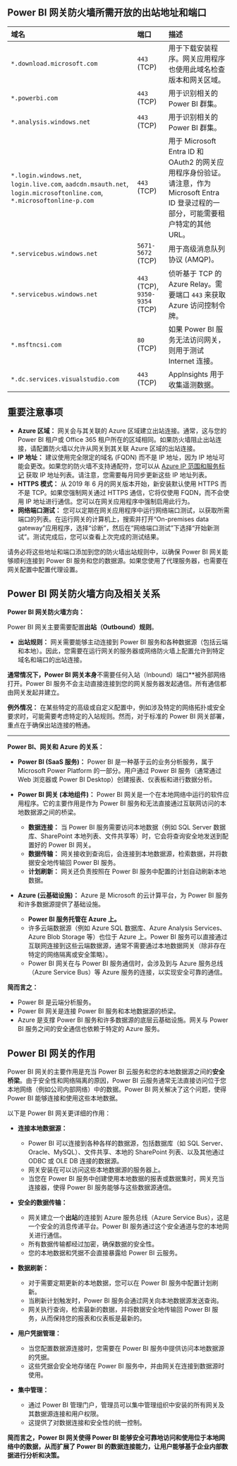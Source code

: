 ## Power BI 网关防火墙所需开放的出站地址和端口

| 域名                                                                                                | 端口          | 描述                                                                                                                                                                                             |
| :-------------------------------------------------------------------------------------------------- | :------------ | :------------------------------------------------------------------------------------------------------------------------------------------------------------------------------------------------- |
| `*.download.microsoft.com`                                                                          | `443` (TCP)   | 用于下载安装程序。网关应用程序也使用此域名检查版本和网关区域。                                                                                                                                     |
| `*.powerbi.com`                                                                                     | `443` (TCP)   | 用于识别相关的 Power BI 群集。                                                                                                                                                                  |
| `*.analysis.windows.net`                                                                            | `443` (TCP)   | 用于识别相关的 Power BI 群集。                                                                                                                                                                  |
| `*.login.windows.net`, `login.live.com`, `aadcdn.msauth.net`, `login.microsoftonline.com`, `*.microsoftonline-p.com` | `443` (TCP)   | 用于 Microsoft Entra ID 和 OAuth2 的网关应用程序身份验证。请注意，作为 Microsoft Entra ID 登录过程的一部分，可能需要租户特定的其他 URL。                                                               |
| `*.servicebus.windows.net`                                                                          | `5671-5672` (TCP) | 用于高级消息队列协议 (AMQP)。                                                                                                                                                                  |
| `*.servicebus.windows.net`                                                                          | `443` (TCP), `9350-9354` (TCP) | 侦听基于 TCP 的 Azure Relay。需要端口 `443` 来获取 Azure 访问控制令牌。                                                                                                                            |
| `*.msftncsi.com`                                                                                    | `80` (TCP)    | 如果 Power BI 服务无法访问网关，则用于测试 Internet 连接。                                                                                                                                         |
| `*.dc.services.visualstudio.com`                                                                    | `443` (TCP)   | AppInsights 用于收集遥测数据。                                                                                                                                                                  |

## 重要注意事项

* **Azure 区域：** 网关会与其关联的 Azure 区域建立出站连接。通常，这与您的 Power BI 租户或 Office 365 租户所在的区域相同。如果防火墙阻止出站连接，请配置防火墙以允许从网关到其关联 Azure 区域的出站连接。
* **IP 地址：** 建议使用完全限定的域名 (FQDN) 而不是 IP 地址，因为 IP 地址可能会更改。如果您的防火墙不支持通配符，您可以从 [Azure IP 范围和服务标记](https://learn.microsoft.com/zh-cn/azure/cloud-services/cloud-services-common-ports#find-the-ip-addresses) 获取 IP 地址列表。请注意，您需要每月同步更新这些 IP 地址列表。
* **HTTPS 模式：** 从 2019 年 6 月的网关版本开始，新安装默认使用 HTTPS 而不是 TCP。如果您强制网关通过 HTTPS 通信，它将仅使用 FQDN，而不会使用 IP 地址进行通信。您可以在网关应用程序中强制启用此行为。
* **网络端口测试：** 您可以定期在网关应用程序中运行网络端口测试，以获取所需端口的列表。在运行网关的计算机上，搜索并打开“On-premises data gateway”应用程序，选择“诊断”，然后在“网络端口测试”下选择“开始新测试”。测试完成后，您可以查看上次完成的测试结果。

请务必将这些地址和端口添加到您的防火墙出站规则中，以确保 Power BI 网关能够顺利连接到 Power BI 服务和您的数据源。如果您使用了代理服务器，也需要在网关配置中配置代理设置。


## Power BI 网关防火墙方向及相关关系

**Power BI 网关防火墙方向：**

Power BI 网关主要需要配置**出站（Outbound）规则**。

* **出站规则：** 网关需要能够主动连接到 Power BI 服务和各种数据源（包括云端和本地）。因此，您需要在运行网关的服务器或网络防火墙上配置允许到特定域名和端口的出站连接。

**通常情况下，Power BI 网关本身**不需要任何入站（Inbound）端口**被外部网络打开。Power BI 服务不会主动直接连接到您的网关服务器发起通信。所有通信都由网关发起并建立。

**例外情况：** 在某些特定的高级或自定义配置中，例如涉及特定的网络拓扑或安全要求时，可能需要考虑特定的入站规则。然而，对于标准的 Power BI 网关部署，重点在于确保出站连接的畅通。

---

**Power BI、网关和 Azure 的关系：**

* **Power BI (SaaS 服务)：** Power BI 是一种基于云的业务分析服务，属于 Microsoft Power Platform 的一部分。用户通过 Power BI 服务（通常通过 Web 浏览器或 Power BI Desktop）创建报表、仪表板和进行数据分析。

* **Power BI 网关 (本地组件)：** Power BI 网关是一个在本地网络中运行的软件应用程序。它的主要作用是作为 Power BI 服务和无法直接通过互联网访问的本地数据源之间的桥梁。

    * **数据连接：** 当 Power BI 服务需要访问本地数据（例如 SQL Server 数据库、SharePoint 本地列表、文件共享等）时，它会将查询安全地发送到配置好的 Power BI 网关。
    * **数据传输：** 网关接收到查询后，会连接到本地数据源，检索数据，并将数据安全地传输回 Power BI 服务。
    * **计划刷新：** 网关还负责按照在 Power BI 服务中配置的计划自动刷新本地数据。

* **Azure (云基础设施)：** Azure 是 Microsoft 的云计算平台，为 Power BI 服务和许多数据源提供了基础设施。

    * **Power BI 服务托管在 Azure 上。**
    * 许多云端数据源（例如 Azure SQL 数据库、Azure Analysis Services、Azure Blob Storage 等）也位于 Azure 上。Power BI 服务可以直接通过互联网连接到这些云端数据源，通常不需要通过本地数据网关（除非存在特定的网络隔离或安全策略）。
    * Power BI 网关在与 Power BI 服务通信时，会涉及到与 Azure 服务总线（Azure Service Bus）等 Azure 服务的连接，以实现安全可靠的通信。

**简而言之：**

* Power BI 是云端分析服务。
* Power BI 网关是连接 Power BI 服务和本地数据源的桥梁。
* Azure 是支撑 Power BI 服务和许多数据源的底层云基础设施。网关与 Power BI 服务之间的安全通信也依赖于特定的 Azure 服务。


## Power BI 网关的作用

Power BI 网关的主要作用是充当 Power BI 云服务和您的本地数据源之间的**安全桥梁**。由于安全性和网络隔离的原因，Power BI 云服务通常无法直接访问位于您本地网络（例如公司内部网络）中的数据。Power BI 网关解决了这个问题，使得 Power BI 能够连接和使用这些本地数据。

以下是 Power BI 网关更详细的作用：

* **连接本地数据源：**
    * Power BI 可以连接到各种各样的数据源，包括数据库（如 SQL Server、Oracle、MySQL）、文件共享、本地的 SharePoint 列表、以及其他通过 ODBC 或 OLE DB 连接的数据源。
    * 网关安装在可以访问这些本地数据源的服务器上。
    * 当您在 Power BI 服务中创建使用本地数据的报表或数据集时，网关充当连接器，使得 Power BI 服务能够与这些数据源通信。

* **安全的数据传输：**
    * 网关建立一个**出站**的连接到 Azure 服务总线（Azure Service Bus），这是一个安全的消息传递平台。Power BI 服务通过这个安全通道与您的本地网关进行通信。
    * 所有数据传输都经过加密，确保数据的安全性。
    * 您的本地数据和凭据不会直接暴露给 Power BI 云服务。

* **数据刷新：**
    * 对于需要定期更新的本地数据，您可以在 Power BI 服务中配置计划刷新。
    * 当刷新计划触发时，Power BI 服务会通过网关向本地数据源发送查询。
    * 网关执行查询，检索最新的数据，并将数据安全地传输回 Power BI 服务，从而保持您的报表和仪表板是最新的。

* **用户凭据管理：**
    * 当您配置数据源连接时，您需要在 Power BI 服务中提供访问本地数据源的凭据。
    * 这些凭据会安全地存储在 Power BI 服务中，并由网关在连接到数据源时使用。

* **集中管理：**
    * 通过 Power BI 管理门户，管理员可以集中管理组织中安装的所有网关及其数据源连接和用户权限。
    * 这提供了对数据连接和安全性的统一控制。

**简而言之，Power BI 网关使得 Power BI 能够安全可靠地访问和使用位于本地网络中的数据，从而扩展了 Power BI 的数据连接能力，让用户能够基于企业内部数据进行分析和决策。**

